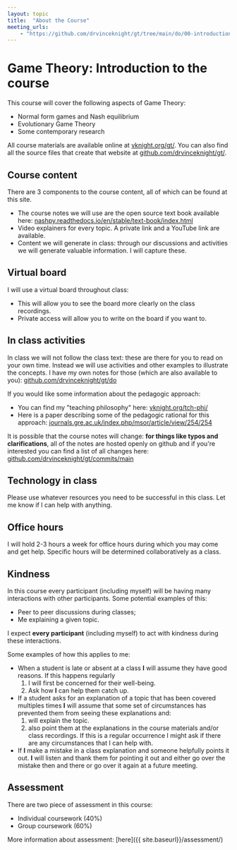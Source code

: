 ```yaml
---
layout: topic
title:  "About the Course"
meeting_urls:
    - "https://github.com/drvinceknight/gt/tree/main/do/00-introduction-to-class.rst"
---
```


# Game Theory: Introduction to the course

This course will cover the following aspects of Game Theory:

- Normal form games and Nash equilibrium
- Evolutionary Game Theory
- Some contemporary research

All course materials are available online at
[vknight.org/gt/](http://vknight.org/gt/). You can also find all the source
files that create that website at
[github.com/drvinceknight/gt/](https://github.com/drvinceknight/gt/).

## Course content

There are 3 components to the course content, all of which can be found at this
site.

- The course notes we will use are the open source text book available here:
[nashpy.readthedocs.io/en/stable/text-book/index.html](https://nashpy.readthedocs.io/en/stable/text-book/index.html#)
- Video explainers for every topic. A private link and a YouTube link are
  available.
- Content we will generate in class: through our discussions and activities we
  will generate valuable information. I will capture these.

## Virtual board

I will use a virtual board throughout class:

- This will allow you to see the board more clearly on the class recordings.
- Private access will allow you to write on the board if you want to.

## In class activities

In class we will not follow the class text: these are there for you to read on
your own time. Instead we will use activities and other examples to illustrate
the concepts. I have my own notes for those (which are also available to you):
[github.com/drvinceknight/gt/do](https://github.com/drvinceknight/gt/tree/main/do)


If you would like some information about the pedagogic approach:

- You can find my "teaching philosophy" here: [vknight.org/tch-phi/](https://vknight.org/tch-phi/)
- Here is a paper describing some of the pedagogic rational for this approach: [journals.gre.ac.uk/index.php/msor/article/view/254/254](https://journals.gre.ac.uk/index.php/msor/article/view/254/254)

It is possible that the course notes will change: **for things like typos and
clarifications**, all of the notes are hosted openly on github and if you're
interested you can find a list of all changes here:
[github.com/drvinceknight/gt/commits/main](https://github.com/drvinceknight/gt/commits/main)

## Technology in class

Please use whatever resources you need to be successful in this class. Let me
know if I can help with anything.

## Office hours

I will hold 2-3 hours a week for office hours during which you may come and get
help. Specific hours will be determined collaboratively as a class.

## Kindness

In this course every participant (including myself) will be having many
interactions with other participants. Some potential examples of this:

-   Peer to peer discussions during classes;
-   Me explaining a given topic.

I expect **every participant** (including myself) to act with kindness
during these interactions.

Some examples of how this applies to me:

-   When a student is late or absent at a class **I** will assume they
    have good reasons. If this happens regularly
    1.  I will first be concerned for their well-being.
    2.  Ask how **I** can help them catch up.
-   If a student asks for an explanation of a topic that has been
    covered multiples times **I** will assume that some set of
    circumstances has prevented them from seeing these explanations and:
    1.  will explain the topic.
    2.  also point them at the explanations in the course materials
        and/or class recordings. If this is a regular occurrence I might
        ask if there are any circumstances that I can help with.
-   If **I** make a mistake in a class explanation and someone helpfully
    points it out. **I** will listen and thank them for pointing it out
    and either go over the mistake then and there or go over it again at
    a future meeting.

## Assessment

There are two piece of assessment in this course:

- Individual coursework (40%)
- Group coursework (60%)

More information about assessment: [here]({{ site.baseurl}}/assessment/)
